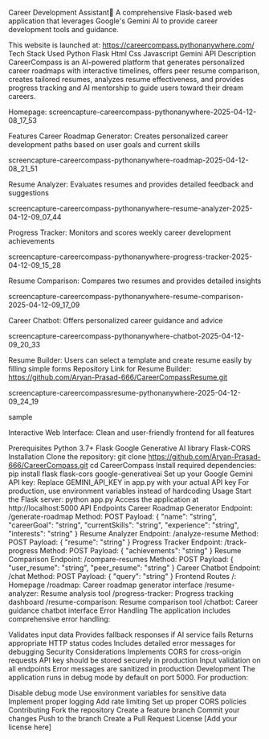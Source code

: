 Career Development Assistant📃
A comprehensive Flask-based web application that leverages Google's Gemini AI to provide career development tools and guidance.

This website is launched at: https://careercompass.pythonanywhere.com/
Tech Stack Used
Python
Flask
Html
Css
Javascript
Gemini API
Description
CareerCompass is an AI-powered platform that generates personalized career roadmaps with interactive timelines, offers peer resume comparison, creates tailored resumes, analyzes resume effectiveness, and provides progress tracking and AI mentorship to guide users toward their dream careers.

Homepage:
screencapture-careercompass-pythonanywhere-2025-04-12-08_17_53

Features
Career Roadmap Generator: Creates personalized career development paths based on user goals and current skills

screencapture-careercompass-pythonanywhere-roadmap-2025-04-12-08_21_51

Resume Analyzer: Evaluates resumes and provides detailed feedback and suggestions

screencapture-careercompass-pythonanywhere-resume-analyzer-2025-04-12-09_07_44

Progress Tracker: Monitors and scores weekly career development achievements

screencapture-careercompass-pythonanywhere-progress-tracker-2025-04-12-09_15_28

Resume Comparison: Compares two resumes and provides detailed insights

screencapture-careercompass-pythonanywhere-resume-comparison-2025-04-12-09_17_09

Career Chatbot: Offers personalized career guidance and advice

screencapture-careercompass-pythonanywhere-chatbot-2025-04-12-09_20_33

Resume Builder: Users can select a template and create resume easily by filling simple forms Repository Link for Resume Builder: https://github.com/Aryan-Prasad-666/CareerCompassResume.git

screencapture-careercompassresume-pythonanywhere-2025-04-12-09_24_19

sample

Interactive Web Interface: Clean and user-friendly frontend for all features

Prerequisites
Python 3.7+
Flask
Google Generative AI library
Flask-CORS
Installation
Clone the repository:
git clone https://github.com/Aryan-Prasad-666/CareerCompass.git
cd CareerCompass
Install required dependencies:
pip install flask flask-cors google-generativeai
Set up your Google Gemini API key:
Replace GEMINI_API_KEY in app.py with your actual API key
For production, use environment variables instead of hardcoding
Usage
Start the Flask server:
python app.py
Access the application at http://localhost:5000
API Endpoints
Career Roadmap Generator
Endpoint: /generate-roadmap
Method: POST
Payload:
{
    "name": "string",
    "careerGoal": "string",
    "currentSkills": "string",
    "experience": "string",
    "interests": "string"
}
Resume Analyzer
Endpoint: /analyze-resume
Method: POST
Payload:
{
    "resume": "string"
}
Progress Tracker
Endpoint: /track-progress
Method: POST
Payload:
{
    "achievements": "string"
}
Resume Comparison
Endpoint: /compare-resumes
Method: POST
Payload:
{
    "user_resume": "string",
    "peer_resume": "string"
}
Career Chatbot
Endpoint: /chat
Method: POST
Payload:
{
    "query": "string"
}
Frontend Routes
/: Homepage
/roadmap: Career roadmap generator interface
/resume-analyzer: Resume analysis tool
/progress-tracker: Progress tracking dashboard
/resume-comparison: Resume comparison tool
/chatbot: Career guidance chatbot interface
Error Handling
The application includes comprehensive error handling:

Validates input data
Provides fallback responses if AI service fails
Returns appropriate HTTP status codes
Includes detailed error messages for debugging
Security Considerations
Implements CORS for cross-origin requests
API key should be stored securely in production
Input validation on all endpoints
Error messages are sanitized in production
Development
The application runs in debug mode by default on port 5000. For production:

Disable debug mode
Use environment variables for sensitive data
Implement proper logging
Add rate limiting
Set up proper CORS policies
Contributing
Fork the repository
Create a feature branch
Commit your changes
Push to the branch
Create a Pull Request
License
[Add your license here]
